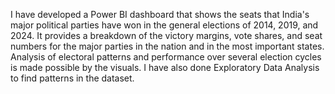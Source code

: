 I have developed a Power BI dashboard that shows the seats that India's major political parties have won in the general elections of 2014, 2019, and 2024. It provides a breakdown of the victory margins, vote shares, and seat numbers for the major parties in the nation and in the most important states. Analysis of electoral patterns and performance over several election cycles is made possible by the visuals. I have also done Exploratory Data Analysis to find patterns in the dataset.
